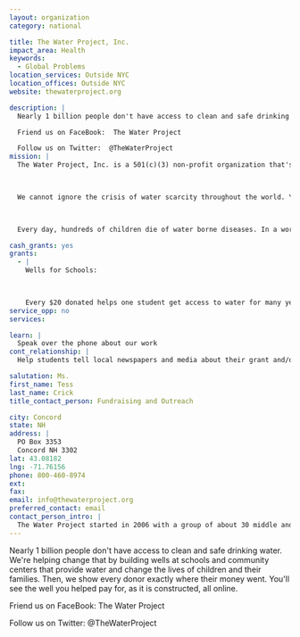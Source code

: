 ```yaml
---
layout: organization
category: national

title: The Water Project, Inc.
impact_area: Health
keywords: 
  - Global Problems
location_services: Outside NYC
location_offices: Outside NYC
website: thewaterproject.org

description: |
  Nearly 1 billion people don't have access to clean and safe drinking water.  We're helping change that by building wells at schools and community centers that provide water and change the lives of children and their families.  Then, we show every donor exactly where their money went.  You'll see the well you helped pay for, as it is constructed, all online.

  Friend us on FaceBook:  The Water Project

  Follow us on Twitter:  @TheWaterProject
mission: |
  The Water Project, Inc. is a 501(c)(3) non-profit organization that's bringing relief to communities around the world who suffer needlessly from a lack of access to clean water.

  

  We cannot ignore the crisis of water scarcity throughout the world. You can help us bring clean water to Africa and India.

  

  Every day, hundreds of children die of water borne diseases. In a world with so much wealth and technology within our grasp, we can't accept that. We all must act.

cash_grants: yes
grants: 
  - |
    Wells for Schools:

    

    Every $20 donated helps one student get access to water for many years! So, you could provide an entire class with water for about $500.  Or an entire school could get water for about $7,000.
service_opp: no
services: 

learn: |
  Speak over the phone about our work
cont_relationship: |
  Help students tell local newspapers and media about their grant and/or project with us

salutation: Ms.
first_name: Tess
last_name: Crick
title_contact_person: Fundraising and Outreach

city: Concord
state: NH
address: |
  PO Box 3353  
  Concord NH 3302
lat: 43.08182
lng: -71.76156
phone: 800-460-8974
ext: 
fax: 
email: info@thewaterproject.org
preferred_contact: email
contact_person_intro: |
  The Water Project started in 2006 with a group of about 30 middle and high school students.  We set out with what we thought was a huge goal... one water project.  To date, we've funded over 450 serving more than 200,000 people.  You never know what you'll accomplish when you put your mind to it!
---
```

Nearly 1 billion people don't have access to clean and safe drinking water.  We're helping change that by building wells at schools and community centers that provide water and change the lives of children and their families.  Then, we show every donor exactly where their money went.  You'll see the well you helped pay for, as it is constructed, all online.

Friend us on FaceBook:  The Water Project

Follow us on Twitter:  @TheWaterProject
